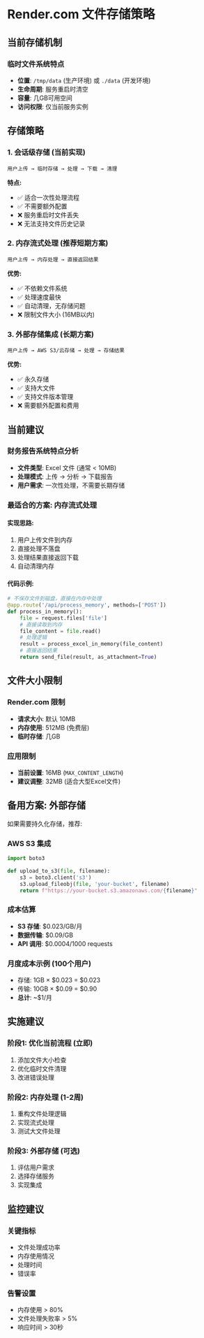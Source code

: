 # Render.com 文件存储策略

## 当前存储机制

### 临时文件系统特点
- **位置**: `/tmp/data` (生产环境) 或 `./data` (开发环境)
- **生命周期**: 服务重启时清空
- **容量**: 几GB可用空间
- **访问权限**: 仅当前服务实例

## 存储策略

### 1. 会话级存储 (当前实现)
```
用户上传 → 临时存储 → 处理 → 下载 → 清理
```

**特点:**
- ✅ 适合一次性处理流程
- ✅ 不需要额外配置
- ❌ 服务重启时文件丢失
- ❌ 无法支持文件历史记录

### 2. 内存流式处理 (推荐短期方案)
```
用户上传 → 内存处理 → 直接返回结果
```

**优势:**
- ✅ 不依赖文件系统
- ✅ 处理速度最快
- ✅ 自动清理，无存储问题
- ❌ 限制文件大小 (16MB以内)

### 3. 外部存储集成 (长期方案)
```
用户上传 → AWS S3/云存储 → 处理 → 存储结果
```

**优势:**
- ✅ 永久存储
- ✅ 支持大文件
- ✅ 支持文件版本管理
- ❌ 需要额外配置和费用

## 当前建议

### 财务报告系统特点分析
- **文件类型**: Excel 文件 (通常 < 10MB)
- **处理模式**: 上传 → 分析 → 下载报告
- **用户需求**: 一次性处理，不需要长期存储

### 最适合的方案: **内存流式处理**

#### 实现思路:
1. 用户上传文件到内存
2. 直接处理不落盘
3. 处理结果直接返回下载
4. 自动清理内存

#### 代码示例:
```python
# 不保存文件到磁盘，直接在内存中处理
@app.route('/api/process_memory', methods=['POST'])
def process_in_memory():
    file = request.files['file']
    # 直接读取到内存
    file_content = file.read()
    # 处理逻辑
    result = process_excel_in_memory(file_content)
    # 直接返回结果
    return send_file(result, as_attachment=True)
```

## 文件大小限制

### Render.com 限制
- **请求大小**: 默认 10MB
- **内存使用**: 512MB (免费层)
- **临时存储**: 几GB

### 应用限制
- **当前设置**: 16MB (`MAX_CONTENT_LENGTH`)
- **建议调整**: 32MB (适合大型Excel文件)

## 备用方案: 外部存储

如果需要持久化存储，推荐:

### AWS S3 集成
```python
import boto3

def upload_to_s3(file, filename):
    s3 = boto3.client('s3')
    s3.upload_fileobj(file, 'your-bucket', filename)
    return f"https://your-bucket.s3.amazonaws.com/{filename}"
```

### 成本估算
- **S3 存储**: $0.023/GB/月
- **数据传输**: $0.09/GB
- **API 调用**: $0.0004/1000 requests

### 月度成本示例 (100个用户)
- 存储: 1GB × $0.023 = $0.023
- 传输: 10GB × $0.09 = $0.90
- **总计**: ~$1/月

## 实施建议

### 阶段1: 优化当前流程 (立即)
1. 添加文件大小检查
2. 优化临时文件清理
3. 改进错误处理

### 阶段2: 内存处理 (1-2周)
1. 重构文件处理逻辑
2. 实现流式处理
3. 测试大文件处理

### 阶段3: 外部存储 (可选)
1. 评估用户需求
2. 选择存储服务
3. 实现集成

## 监控建议

### 关键指标
- 文件处理成功率
- 内存使用情况
- 处理时间
- 错误率

### 告警设置
- 内存使用 > 80%
- 文件处理失败率 > 5%
- 响应时间 > 30秒 